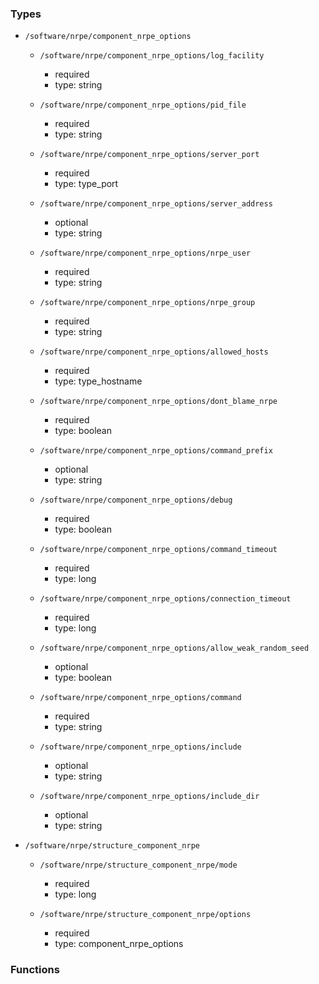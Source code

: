 ### Types

- `/software/nrpe/component_nrpe_options`
    - `/software/nrpe/component_nrpe_options/log_facility`
        - required
        - type: string

    - `/software/nrpe/component_nrpe_options/pid_file`
        - required
        - type: string

    - `/software/nrpe/component_nrpe_options/server_port`
        - required
        - type: type_port

    - `/software/nrpe/component_nrpe_options/server_address`
        - optional
        - type: string

    - `/software/nrpe/component_nrpe_options/nrpe_user`
        - required
        - type: string

    - `/software/nrpe/component_nrpe_options/nrpe_group`
        - required
        - type: string

    - `/software/nrpe/component_nrpe_options/allowed_hosts`
        - required
        - type: type_hostname

    - `/software/nrpe/component_nrpe_options/dont_blame_nrpe`
        - required
        - type: boolean

    - `/software/nrpe/component_nrpe_options/command_prefix`
        - optional
        - type: string

    - `/software/nrpe/component_nrpe_options/debug`
        - required
        - type: boolean

    - `/software/nrpe/component_nrpe_options/command_timeout`
        - required
        - type: long

    - `/software/nrpe/component_nrpe_options/connection_timeout`
        - required
        - type: long

    - `/software/nrpe/component_nrpe_options/allow_weak_random_seed`
        - optional
        - type: boolean

    - `/software/nrpe/component_nrpe_options/command`
        - required
        - type: string

    - `/software/nrpe/component_nrpe_options/include`
        - optional
        - type: string

    - `/software/nrpe/component_nrpe_options/include_dir`
        - optional
        - type: string

- `/software/nrpe/structure_component_nrpe`
    - `/software/nrpe/structure_component_nrpe/mode`
        - required
        - type: long

    - `/software/nrpe/structure_component_nrpe/options`
        - required
        - type: component_nrpe_options
### Functions
